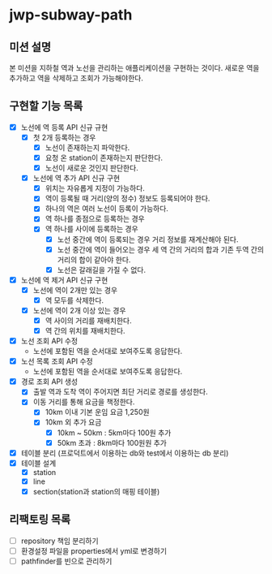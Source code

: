 # jwp-subway-path

## 미션 설명
본 미션을 지하철 역과 노선을 관리하는 애플리케이션을 구현하는 것이다.
새로운 역을 추가하고 역을 삭제하고 조회가 가능해야한다.

## 구현할 기능 목록
- [x] 노선에 역 등록 API 신규 규현
  - [x] 첫 2개 등록하는 경우
    - [x] 노선이 존재하는지 파악한다.
    - [x] 요청 온 station이 존재하는지 판단한다.
    - [x] 노선이 새로운 것인지 판단한다.
  - [x] 노선에 역 추가 API 신규 구현
    - [x] 위치는 자유롭게 지정이 가능하다.
    - [x] 역이 등록될 때 거리(양의 정수) 정보도 등록되어야 한다.
    - [x] 하나의 역은 여러 노선이 등록이 가능하다.
    - [x] 역 하나를 종점으로 등록하는 경우
    - [x] 역 하나를 사이에 등록하는 경우
      - [x] 노선 중간에 역이 등록되는 경우 거리 정보를 재계산해야 된다.
      - [x] 노선 중간에 역이 들어오는 경우 세 역 간의 거리의 합과 기존 두역 간의 거리의 합이 같아야 한다.
      - [x] 노선은 갈래길을 가질 수 없다.
- [x] 노선에 역 제거 API 신규 구현
  - [x] 노선에 역이 2개만 있는 경우
    - [x] 역 모두를 삭제한다.
  - [x] 노선에 역이 2개 이상 있는 경우
    - [x] 역 사이의 거리를 재배치한다.
    - [x] 역 간의 위치를 재배치한다.
- [x] 노선 조회 API 수정
  - 노선에 포함된 역을 순서대로 보여주도록 응답한다.
- [x] 노선 목록 조회 API 수정
  - 노선에 포함된 역을 순서대로 보여주도록 응답한다.
- [x] 경로 조회 API 생성
  - [x] 출발 역과 도착 역이 주어지면 최단 거리로 경로를 생성한다.
  - [x] 이동 거리를 통해 요금을 책정한다.
    - [x] 10km 이내 기본 운임 요금 1,250원
    - [x] 10km 외 추가 요금
      - [x] 10km ~ 50km : 5km마다 100원 추가
      - [x] 50km 초과 : 8km마다 100원원 추가
- [x] 테이블 분리 (프로덕트에서 이용하는 db와 test에서 이용하는 db 분리)
- [x] 테이블 설계
  - [x] station
  - [x] line
  - [x] section(station과 station의 매핑 테이블)

## 리팩토링 목록
- [ ] repository 책임 분리하기
- [ ] 환경설정 파일을 properties에서 yml로 변경하기
- [ ] pathfinder를 빈으로 관리하기
